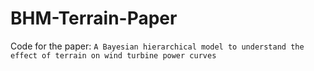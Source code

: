 # BHM-Terrain-Paper
Code for the paper: `A Bayesian hierarchical model to understand the effect of terrain on wind turbine power curves`
